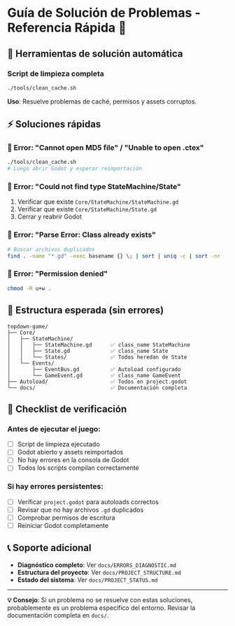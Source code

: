 # Guía de Solución de Problemas - Referencia Rápida 🚨

## 🔧 Herramientas de solución automática

### Script de limpieza completa
```bash
./tools/clean_cache.sh
```
**Uso**: Resuelve problemas de caché, permisos y assets corruptos.

## ⚡ Soluciones rápidas

### 🚫 Error: "Cannot open MD5 file" / "Unable to open .ctex"
```bash
./tools/clean_cache.sh
# Luego abrir Godot y esperar reimportación
```

### 🚫 Error: "Could not find type StateMachine/State"
1. Verificar que existe `Core/StateMachine/StateMachine.gd`
2. Verificar que existe `Core/StateMachine/State.gd`
3. Cerrar y reabrir Godot

### 🚫 Error: "Parse Error: Class already exists"
```bash
# Buscar archivos duplicados
find . -name "*.gd" -exec basename {} \; | sort | uniq -c | sort -nr
```

### 🚫 Error: "Permission denied"
```bash
chmod -R u+w .
```

## 📂 Estructura esperada (sin errores)

```
topdown-game/
├── Core/
│   ├── StateMachine/
│   │   ├── StateMachine.gd      ✅ class_name StateMachine
│   │   ├── State.gd             ✅ class_name State  
│   │   └── States/              ✅ Todos heredan de State
│   └── Events/
│       ├── EventBus.gd          ✅ Autoload configurado
│       └── GameEvent.gd         ✅ class_name GameEvent
├── Autoload/                    ✅ Todos en project.godot
└── docs/                        ✅ Documentación completa
```

## 🎯 Checklist de verificación

### Antes de ejecutar el juego:
- [ ] Script de limpieza ejecutado
- [ ] Godot abierto y assets reimportados
- [ ] No hay errores en la consola de Godot
- [ ] Todos los scripts compilan correctamente

### Si hay errores persistentes:
- [ ] Verificar `project.godot` para autoloads correctos
- [ ] Revisar que no hay archivos `.gd` duplicados
- [ ] Comprobar permisos de escritura
- [ ] Reiniciar Godot completamente

## 📞 Soporte adicional

- **Diagnóstico completo**: Ver `docs/ERRORS_DIAGNOSTIC.md`
- **Estructura del proyecto**: Ver `docs/PROJECT_STRUCTURE.md`  
- **Estado del sistema**: Ver `docs/PROJECT_STATUS.md`

---

**💡 Consejo**: Si un problema no se resuelve con estas soluciones, probablemente es un problema específico del entorno. Revisar la documentación completa en `docs/`.

